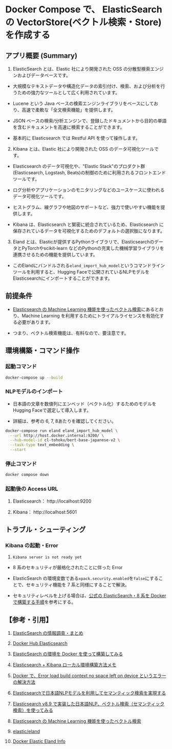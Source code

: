# Docker Compose で、 ElasticSearch の VectorStore(ベクトル検索・Store)を作成する

## アプリ概要 (Summary)

1. ElasticSearch とは、Elastic 社により開発された OSS の分散型検索エンジンおよびデータベースです。

  - 大規模なテキストデータや構造化データの索引付け、検索、および分析を行うための強力なツールとして広く利用されています。

  - Lucene という Java ベースの検索エンジンライブラリをベースにしており、高速で柔軟な「全文検索機能」を提供します。

  - JSON ベースの検索/分析エンジンで、登録したドキュメントから目的の単語を含むドキュメントを高速に検索することができます。

  - 基本的に Elasticsearch では Restful API を使って操作します。

2. Kibana とは、Elastic 社により開発された OSS のデータ可視化ツールです。

  - Elasticsearch のデータ可視化や、"Elastic Stack"のプロダクト群(Elasticsearch, Logstash, Beats)の制御のために利用されるフロントエンドツールです。

  - ログ分析やアプリケーションのモニタリングなどのユースケースに使われるデータ可視化ツールです。

  - ヒストグラム、線グラフや地図のサポートなど、強力で使いやすい機能を提供します。

  - Kibana は、Elasticsearch と緊密に統合されているため、Elasticsearch に保存されているデータを可視化するためのデフォルトの選択肢になります。

3. Eland とは、Elasticが提供するPythonライブラリで、ElasticsearchのデータとPyTorchやscikit-learn などのPythonの充実した機械学習ライブラリを連携させるための機能を提供しています。

  - このElandにバンドルされる`eland_import_hub_model`というコマンドラインツールを利用すると、Hugging Faceで公開されているNLPモデルをElasticsearchにインポートすることができます。


## 前提条件

- [Elasticsearch の Machine Learning 機能を使ったベクトル検索](https://zenn.dev/fujimotoshinji/scraps/69d07284ec712e)にあるとおり、Machine Learning を利用するためにトライアルライセンスを有効化する必要があります。

- つまり、ベクトル検索機能は、有料なので、要注意です。

## 環境構築・コマンド操作

### 起動コマンド

```bash
docker-compose up --build
```

### NLPモデルのインポート

- 日本語の文章を数値列にエンベッド（ベクトル化）するためのモデルをHugging Faceで選定して導入します。

- 詳細は、参考の 6, 7, 8あたりを確認してください。

```bash
docker-compose run eland eland_import_hub_model \
  --url http://host.docker.internal:9200/ \
  --hub-model-id cl-tohoku/bert-base-japanese-v2 \
  --task-type text_embedding \
  --start
```

### 停止コマンド

```bash
docker compose down
```

### 起動後の Access URL

1. Elasticsearch： http://localhost:9200

2. Kibana： http://localhost:5601

## トラブル・シューティング

### Kibana の起動・Error

1. `Kibana server is not ready yet`

- 8 系のセキュリティが厳格化されたことに伴った Error

- ElasticSearch の環境変数である`xpack.security.enabled`を`false`にすることで、セキュリティ機能を 7 系と同様にすることで解決。

- セキュリティレベルを上げる場合は、[公式の ElasticSearch・8 系を Docker で構築する手順](https://www.elastic.co/guide/en/elasticsearch/reference/8.0/docker.html)を参考にする。

## 【参考・引用】

1. [ElasticSearch の情報調査・まとめ](https://zenn.dev/manase/scraps/23cedb41bf364b)

2. [Docker Hub Elasticsearch](https://hub.docker.com/_/elasticsearch/)

3. [ElasticSearch の環境を Docker を使って構築してみる](https://zenn.dev/komisan19/articles/f752c0d0299a92)

4. [Elasticsearch + Kibana ローカル環境構築方法メモ](https://qiita.com/KWS_0901/items/c300b5ee010cb48dbaa3)

5. [Docker で、Error load build context no space left on device というエラーの解決方法](https://zenn.dev/aiq_dev/articles/931a8f58f80359)

6. [Elasticsearchで日本語NLPモデルを利用してセマンティック検索を実現する](https://www.elastic.co/jp/blog/elasticsearch-nlp-ja)

7. [Elasticsearch v8.9 で実装した日本語NLP、ベクトル検索（セマンティック検索）を使ってみる](https://qiita.com/daixque/items/931b8be343075b835097)

8. [Elasticsearch の Machine Learning 機能を使ったベクトル検索](https://zenn.dev/fujimotoshinji/scraps/69d07284ec712e)

9. [elastic/eland](https://github.com/elastic/eland)

10. [Docker Elastic Eland Info](https://www.docker.elastic.co/r/eland)

